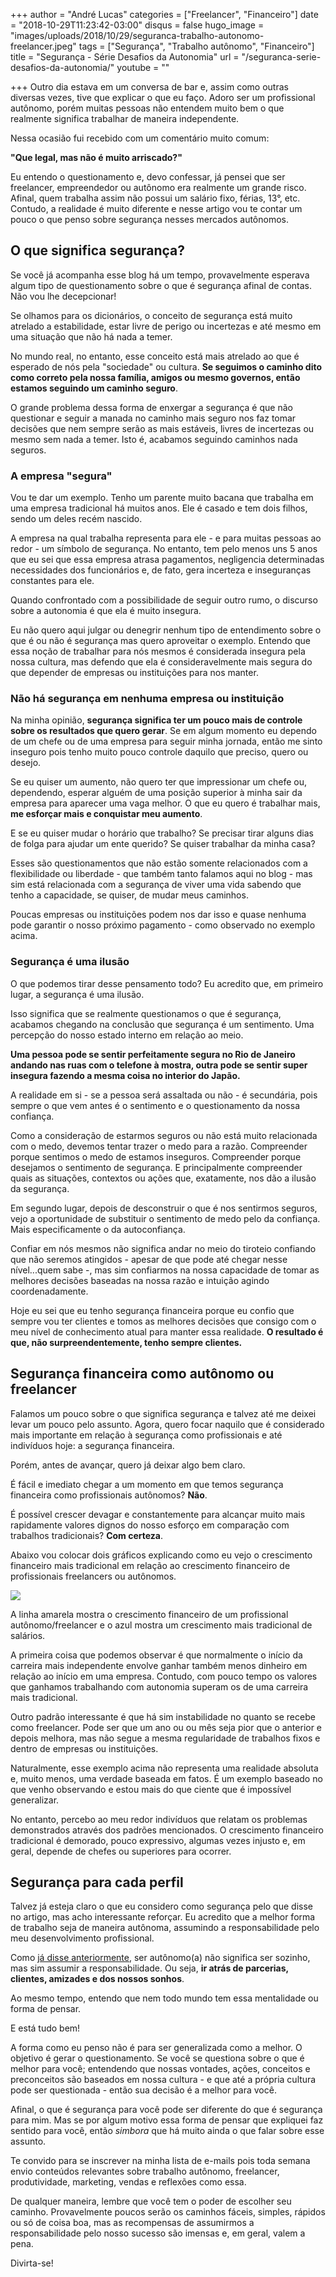 +++
author = "André Lucas"
categories = ["Freelancer", "Financeiro"]
date = "2018-10-29T11:23:42-03:00"
disqus = false
hugo_image = "images/uploads/2018/10/29/seguranca-trabalho-autonomo-freelancer.jpeg"
tags = ["Segurança", "Trabalho autônomo", "Financeiro"]
title = "Segurança - Série Desafios da Autonomia"
url = "/seguranca-serie-desafios-da-autonomia/"
youtube = ""

+++
Outro dia estava em um conversa de bar e, assim como outras diversas vezes, tive que explicar o que eu faço. Adoro ser um profissional autônomo, porém muitas pessoas não entendem muito bem o que realmente significa trabalhar de maneira independente.

Nessa ocasião fui recebido com um comentário muito comum:

**"Que legal, mas não é muito arriscado?"**

Eu entendo o questionamento e, devo confessar, já pensei que ser freelancer, empreendedor ou autônomo era realmente um grande risco. Afinal, quem trabalha assim não possui um salário fixo, férias, 13°, etc. Contudo, a realidade é muito diferente e nesse artigo vou te contar um pouco o que penso sobre segurança nesses mercados autônomos.

## O que significa segurança?

Se você já acompanha esse blog há um tempo, provavelmente esperava algum tipo de questionamento sobre o que é segurança afinal de contas. Não vou lhe decepcionar!

Se olhamos para os dicionários, o conceito de segurança está muito atrelado a estabilidade, estar livre de perigo ou incertezas e até mesmo em uma situação que não há nada a temer.

No mundo real, no entanto, esse conceito está mais atrelado ao que é esperado de nós pela "sociedade" ou cultura. **Se seguimos o caminho dito como correto pela nossa família, amigos ou mesmo governos, então estamos seguindo um caminho seguro**.

O grande problema dessa forma de enxergar a segurança é que não questionar e seguir a manada no caminho mais seguro nos faz tomar decisões que nem sempre serão as mais estáveis, livres de incertezas ou mesmo sem nada a temer. Isto é, acabamos seguindo caminhos nada seguros.

### A empresa "segura"

Vou te dar um exemplo. Tenho um parente muito bacana que trabalha em uma empresa tradicional há muitos anos. Ele é casado e tem dois filhos, sendo um deles recém nascido.

A empresa na qual trabalha representa para ele - e para muitas pessoas ao redor - um símbolo de segurança. No entanto, tem pelo menos uns 5 anos que eu sei que essa empresa atrasa pagamentos, negligencia determinadas necessidades dos funcionários e, de fato, gera incerteza e inseguranças constantes para ele.

Quando confrontado com a possibilidade de seguir outro rumo, o discurso sobre a autonomia é que ela é muito insegura.

Eu não quero aqui julgar ou denegrir nenhum tipo de entendimento sobre o que é ou não é segurança mas quero aproveitar o exemplo. Entendo que essa noção de trabalhar para nós mesmos é considerada insegura pela nossa cultura, mas defendo que ela é consideravelmente mais segura do que depender de empresas ou instituições para nos manter.

### Não há segurança em nenhuma empresa ou instituição

Na minha opinião, **segurança significa ter um pouco mais de controle sobre os resultados que quero gerar**. Se em algum momento eu dependo de um chefe ou de uma empresa para seguir minha jornada, então me sinto inseguro pois tenho muito pouco controle daquilo que preciso, quero ou desejo.

Se eu quiser um aumento, não quero ter que impressionar um chefe ou, dependendo, esperar alguém de uma posição superior à minha sair da empresa para aparecer uma vaga melhor. O que eu quero é trabalhar mais, **me esforçar mais e conquistar meu aumento**.

E se eu quiser mudar o horário que trabalho? Se precisar tirar alguns dias de folga para ajudar um ente querido? Se quiser trabalhar da minha casa?

Esses são questionamentos que não estão somente relacionados com a flexibilidade ou liberdade - que também tanto falamos aqui no blog - mas sim está relacionada com a segurança de viver uma vida sabendo que tenho a capacidade, se quiser, de mudar meus caminhos.

Poucas empresas ou instituições podem nos dar isso e quase nenhuma pode garantir o nosso próximo pagamento - como observado no exemplo acima.

### Segurança é uma ilusão

O que podemos tirar desse pensamento todo? Eu acredito que, em primeiro lugar, a segurança é uma ilusão.

Isso significa que se realmente questionamos o que é segurança, acabamos chegando na conclusão que segurança é um sentimento. Uma percepção do nosso estado interno em relação ao meio.

**Uma pessoa pode se sentir perfeitamente segura no Rio de Janeiro andando nas ruas com o telefone à mostra, outra pode se sentir super insegura fazendo a mesma coisa no interior do Japão.**

A realidade em si - se a pessoa será assaltada ou não - é secundária, pois sempre o que vem antes é o sentimento e o questionamento da nossa confiança.

Como a consideração de estarmos seguros ou não está muito relacionada com o medo, devemos tentar trazer o medo para a razão. Compreender porque sentimos o medo de estamos inseguros. Compreender porque desejamos o sentimento de segurança. E principalmente compreender quais as situações, contextos ou ações que, exatamente, nos dão a ilusão da segurança.

Em segundo lugar, depois de desconstruir o que é nos sentirmos seguros, vejo a oportunidade de substituir o sentimento de medo pelo da confiança. Mais especificamente o da autoconfiança.

Confiar em nós mesmos não significa andar no meio do tiroteio confiando que não seremos atingidos - apesar de que pode até chegar nesse nível...quem sabe -, mas sim confiarmos na nossa capacidade de tomar as melhores decisões baseadas na nossa razão e intuição agindo coordenadamente.

Hoje eu sei que eu tenho segurança financeira porque eu confio que sempre vou ter clientes e tomos as melhores decisões que consigo com o meu nível de conhecimento atual para manter essa realidade. **O resultado é que, não surpreendentemente, tenho sempre clientes.**

## Segurança financeira como autônomo ou freelancer

Falamos um pouco sobre o que significa segurança e talvez até me deixei levar um pouco pelo assunto. Agora, quero focar naquilo que é considerado mais importante em relação à segurança como profissionais e até indivíduos hoje: a segurança financeira.

Porém, antes de avançar, quero já deixar algo bem claro.

É fácil e imediato chegar a um momento em que temos segurança financeira como profissionais autônomos? **Não**.

É possível crescer devagar e constantemente para alcançar muito mais rapidamente valores dignos do nosso esforço em comparação com trabalhos tradicionais? **Com certeza**.

Abaixo vou colocar dois gráficos explicando como eu vejo o crescimento financeiro mais tradicional em relação ao crescimento financeiro de profissionais freelancers ou autônomos.

![](images/uploads/2018/10/29/tradicional-vs-autonomo-crescimento-profissional-financeiro.jpg)

A linha amarela mostra o crescimento financeiro de um profissional autônomo/freelancer e o azul mostra um crescimento mais tradicional de salários.

A primeira coisa que podemos observar é que normalmente o início da carreira mais independente envolve ganhar também menos dinheiro em relação ao início em uma empresa. Contudo, com pouco tempo os valores que ganhamos trabalhando com autonomia superam os de uma carreira mais tradicional.

Outro padrão interessante é que há sim instabilidade no quanto se recebe como freelancer. Pode ser que um ano ou ou mês seja pior que o anterior e depois melhora, mas não segue a mesma regularidade de trabalhos fixos e dentro de empresas ou instituições.

Naturalmente, esse exemplo acima não representa uma realidade absoluta e, muito menos, uma verdade baseada em fatos. É um exemplo baseado no que venho observando e estou mais do que ciente que é impossível generalizar.

No entanto, percebo ao meu redor indivíduos que relatam os problemas demonstrados através dos padrões mencionados. O crescimento financeiro tradicional é demorado, pouco expressivo, algumas vezes injusto e, em geral, depende de chefes ou superiores para ocorrer.

## Segurança para cada perfil

Talvez já esteja claro o que eu considero como segurança pelo que disse no artigo, mas acho interessante reforçar. Eu acredito que a melhor forma de trabalho seja de maneira autônoma, assumindo a responsabilidade pelo meu desenvolvimento profissional.

Como [já disse anteriormente](https://instagram.com/andre_lug), ser autônomo(a) não significa ser sozinho, mas sim assumir a responsabilidade. Ou seja, **ir atrás de parcerias, clientes, amizades e dos nossos sonhos**.

Ao mesmo tempo, entendo que nem todo mundo tem essa mentalidade ou forma de pensar.

E está tudo bem!

A forma como eu penso não é para ser generalizada como a melhor. O objetivo é gerar o questionamento. Se você se questiona sobre o que é melhor para você; entendendo que nossas vontades, ações, conceitos e preconceitos são baseados em nossa cultura - e que até a própria cultura pode ser questionada - então sua decisão é a melhor para você.

Afinal, o que é segurança para você pode ser diferente do que é segurança para mim. Mas se por algum motivo essa forma de pensar que expliquei faz sentido para você, então _simbora_ que há muito ainda o que falar sobre esse assunto.

Te convido para se inscrever na minha lista de e-mails pois toda semana envio conteúdos relevantes sobre trabalho autônomo, freelancer, produtividade, marketing, vendas e reflexões como essa.

De qualquer maneira, lembre que você tem o poder de escolher seu caminho. Provavelmente poucos serão os caminhos fáceis, simples, rápidos ou só de coisa boa, mas as recompensas de assumirmos a responsabilidade pelo nosso sucesso são imensas e, em geral, valem a pena.

Divirta-se!
